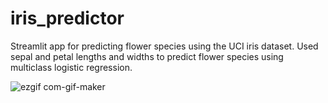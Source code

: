 # iris_predictor
Streamlit app for predicting flower species using the UCI iris dataset. Used sepal and petal lengths and widths to predict flower species using multiclass logistic regression.




![ezgif com-gif-maker](https://user-images.githubusercontent.com/73608018/124674361-6397db80-dedc-11eb-9545-5c943473c585.gif)

